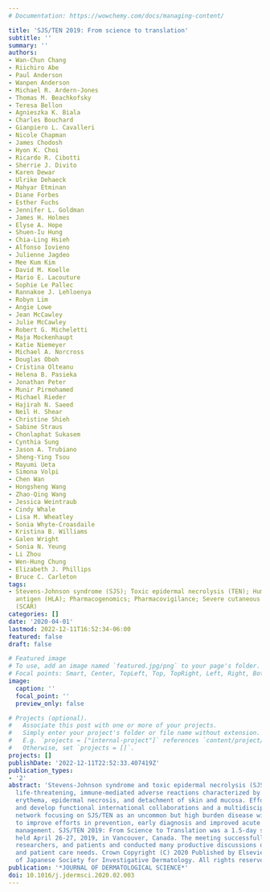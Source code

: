 ```yaml
---
# Documentation: https://wowchemy.com/docs/managing-content/

title: 'SJS/TEN 2019: From science to translation'
subtitle: ''
summary: ''
authors:
- Wan-Chun Chang
- Riichiro Abe
- Paul Anderson
- Wanpen Anderson
- Michael R. Ardern-Jones
- Thomas M. Beachkofsky
- Teresa Bellon
- Agnieszka K. Biala
- Charles Bouchard
- Gianpiero L. Cavalleri
- Nicole Chapman
- James Chodosh
- Hyon K. Choi
- Ricardo R. Cibotti
- Sherrie J. Divito
- Karen Dewar
- Ulrike Dehaeck
- Mahyar Etminan
- Diane Forbes
- Esther Fuchs
- Jennifer L. Goldman
- James H. Holmes
- Elyse A. Hope
- Shuen-Iu Hung
- Chia-Ling Hsieh
- Alfonso Iovieno
- Julienne Jagdeo
- Mee Kum Kim
- David M. Koelle
- Mario E. Lacouture
- Sophie Le Pallec
- Rannakoe J. Lehloenya
- Robyn Lim
- Angie Lowe
- Jean McCawley
- Julie McCawley
- Robert G. Micheletti
- Maja Mockenhaupt
- Katie Niemeyer
- Michael A. Norcross
- Douglas Oboh
- Cristina Olteanu
- Helena B. Pasieka
- Jonathan Peter
- Munir Pirmohamed
- Michael Rieder
- Hajirah N. Saeed
- Neil H. Shear
- Christine Shieh
- Sabine Straus
- Chonlaphat Sukasem
- Cynthia Sung
- Jason A. Trubiano
- Sheng-Ying Tsou
- Mayumi Ueta
- Simona Volpi
- Chen Wan
- Hongsheng Wang
- Zhao-Qing Wang
- Jessica Weintraub
- Cindy Whale
- Lisa M. Wheatley
- Sonia Whyte-Croasdaile
- Kristina B. Williams
- Galen Wright
- Sonia N. Yeung
- Li Zhou
- Wen-Hung Chung
- Elizabeth J. Phillips
- Bruce C. Carleton
tags:
- Stevens-Johnson syndrome (SJS); Toxic epidermal necrolysis (TEN); Human leukocyte
  antigen (HLA); Pharmacogenomics; Pharmacovigilance; Severe cutaneous adverse reaction
  (SCAR)
categories: []
date: '2020-04-01'
lastmod: 2022-12-11T16:52:34-06:00
featured: false
draft: false

# Featured image
# To use, add an image named `featured.jpg/png` to your page's folder.
# Focal points: Smart, Center, TopLeft, Top, TopRight, Left, Right, BottomLeft, Bottom, BottomRight.
image:
  caption: ''
  focal_point: ''
  preview_only: false

# Projects (optional).
#   Associate this post with one or more of your projects.
#   Simply enter your project's folder or file name without extension.
#   E.g. `projects = ["internal-project"]` references `content/project/deep-learning/index.md`.
#   Otherwise, set `projects = []`.
projects: []
publishDate: '2022-12-11T22:52:33.407419Z'
publication_types:
- '2'
abstract: 'Stevens-Johnson syndrome and toxic epidermal necrolysis (SJS/TEN) are potentially
  life-threatening, immune-mediated adverse reactions characterized by widespread
  erythema, epidermal necrosis, and detachment of skin and mucosa. Efforts to grow
  and develop functional international collaborations and a multidisciplinary interactive
  network focusing on SJS/TEN as an uncommon but high burden disease will be necessary
  to improve efforts in prevention, early diagnosis and improved acute and long-term
  management. SJS/TEN 2019: From Science to Translation was a 1.5-day scientific program
  held April 26-27, 2019, in Vancouver, Canada. The meeting successfully engaged clinicians,
  researchers, and patients and conducted many productive discussions on research
  and patient care needs. Crown Copyright (C) 2020 Published by Elsevier B.V. on behalf
  of Japanese Society for Investigative Dermatology. All rights reserved.'
publication: '*JOURNAL OF DERMATOLOGICAL SCIENCE*'
doi: 10.1016/j.jdermsci.2020.02.003
---
```

